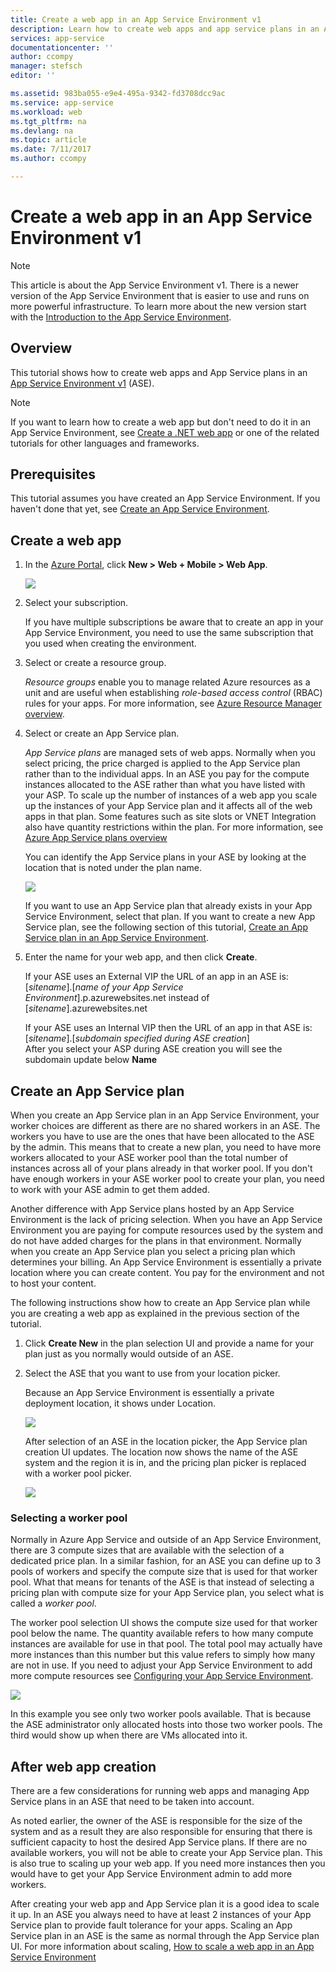 ```yaml
---
title: Create a web app in an App Service Environment v1
description: Learn how to create web apps and app service plans in an App Service Environment v1
services: app-service
documentationcenter: ''
author: ccompy
manager: stefsch
editor: ''

ms.assetid: 983ba055-e9e4-495a-9342-fd3708dcc9ac
ms.service: app-service
ms.workload: web
ms.tgt_pltfrm: na
ms.devlang: na
ms.topic: article
ms.date: 7/11/2017
ms.author: ccompy

---
```

# Create a web app in an App Service Environment v1

> [!NOTE]
> This article is about the App Service Environment v1.  There is a newer version of the App Service Environment that is easier  to use and runs on more powerful infrastructure. To learn more about the new version start with the [Introduction to the App  Service Environment](intro.md).
> 

## Overview
This tutorial shows how to create web apps and App Service plans in an [App Service Environment v1](app-service-app-service-environment-intro.md) (ASE). 

> [!NOTE]
> If you want to learn how to create a web app but don't need to do it in an App Service Environment, see [Create a .NET web app](../app-service-web-get-started-dotnet.md) or one of the related tutorials for other languages and frameworks.
> 
> 

## Prerequisites
This tutorial assumes you have created an App Service Environment. If you haven't done that yet, see [Create an App Service Environment](app-service-web-how-to-create-an-app-service-environment.md). 

## Create a web app
1. In the [Azure Portal](https://portal.azure.com/), click **New > Web + Mobile > Web App**. 
   
    ![][1]
2. Select your subscription.  
   
    If you have multiple subscriptions be aware that to create an app in your App Service Environment, you need to use the same subscription that you used when creating the environment. 
3. Select or create a resource group.
   
    *Resource groups* enable you to manage related Azure resources as a unit and are useful when establishing *role-based access control* (RBAC) rules for your apps. For more information, see [Azure Resource Manager overview][ResourceGroups]. 
4. Select or create an App Service plan.
   
    *App Service plans* are managed sets of web apps.  Normally when you select pricing, the price charged is applied to the App Service plan rather than to the individual apps. In an ASE you pay for the compute instances allocated to the ASE rather than what you have listed with your ASP.  To scale up the number of instances of a web app you scale up the instances of your App Service plan and it affects all of the web apps in that plan.  Some features such as site slots or VNET Integration also have quantity restrictions within the plan.  For more information, see [Azure App Service plans overview](../azure-web-sites-web-hosting-plans-in-depth-overview.md)
   
    You can identify the App Service plans in your ASE by looking at the location that is noted under the plan name.  
   
    ![][5]
   
    If you want to use an App Service plan that already exists in your App Service Environment, select that plan. If you want to create a new App Service plan, see the following section of this tutorial, [Create an App Service plan in an App Service Environment](#createplan).
5. Enter the name for your web app, and then click **Create**. 
   
    If your ASE uses an External VIP the URL of an app in an ASE is:
    [*sitename*].[*name of your App Service Environment*].p.azurewebsites.net
    instead of
    [*sitename*].azurewebsites.net
   
    If your ASE uses an Internal VIP then the URL of an app in that ASE is:
    [*sitename*].[*subdomain specified during ASE creation*]   
    After you select your ASP during ASE creation you will see the subdomain update below **Name**

## <a name="createplan"></a> Create an App Service plan
When you create an App Service plan in an App Service Environment, your worker choices are different as there are no shared workers in an ASE.  The workers you have to use are the ones that have been allocated to the ASE by the admin.  This means that to create a new plan, you need to have more workers allocated to your ASE worker pool than the total number of instances across all of your plans already in that worker pool.  If you don't have enough workers in your ASE worker pool to create your plan, you need to work with your ASE admin to get them added.

Another difference with App Service plans hosted by an App Service Environment is the lack of pricing selection.  When you have an App Service Environment you are paying for compute resources used by the system and do not have added charges for the plans in that environment.  Normally when you create an App Service plan you select a pricing plan which determines your billing.  An App Service Environment is essentially a private location where you can create content.  You pay for the environment and not to host your content.

The following instructions show how to create an App Service plan while you are creating a web app as explained in the previous section of the tutorial.

1. Click **Create New** in the plan selection UI and provide a name for your plan just as you normally would outside of an ASE.
2. Select the ASE that you want to use from your location picker.
   
    Because an App Service Environment is essentially a private deployment location, it shows under Location. 
   
    ![][2]
   
    After selection of an ASE in the location picker, the App Service plan creation UI updates.  The location now shows the name of the ASE system and the region it is in, and the pricing plan picker is replaced with a worker pool picker.  
   
    ![][3]

### Selecting a worker pool
Normally in Azure App Service and outside of an App Service Environment, there are 3 compute sizes that are available with the selection of a dedicated price plan.  In a similar fashion, for an ASE you can define up to 3 pools of workers and specify the compute size that is used for that worker pool.  What that means for tenants of the ASE is that instead of selecting a pricing plan with compute size for your App Service plan, you select what is called a *worker pool*.  

The worker pool selection UI shows the compute size used for that worker pool below the name.  The quantity available refers to how many compute instances are available for use in that pool.  The total pool may actually have more instances than this number but this value refers to simply how many are not in use.  If you need to adjust your App Service Environment to add more compute resources see [Configuring your App Service Environment](app-service-web-configure-an-app-service-environment.md).

![][4]

In this example you see only two worker pools available. That is because the ASE administrator only allocated hosts into those two worker pools.  The third would show up when there are VMs allocated into it.  

## After web app creation
There are a few considerations for running web apps and managing App Service plans in an ASE that need to be taken into account.  

As noted earlier, the owner of the ASE is responsible for the size of the system and as a result they are also responsible for ensuring that there is sufficient capacity to host the desired App Service plans. If there are no available workers, you will not be able to create your App Service plan.  This is also true to scaling up your web app.  If you need more instances then you would have to get your App Service Environment admin to add more workers.

After creating your web app and App Service plan it is a good idea to scale it up.  In an ASE you always need to have at least 2 instances of your App Service plan to provide fault tolerance for your apps.  Scaling an App Service plan in an ASE is the same as normal through the App Service plan UI.  For more information about scaling, [How to scale a web app in an App Service Environment](app-service-web-scale-a-web-app-in-an-app-service-environment.md)

<!--Image references-->
[1]: ./media/app-service-web-how-to-create-a-web-app-in-an-ase/createaspnewwebapp.png
[2]: ./media/app-service-web-how-to-create-a-web-app-in-an-ase/createasplocation.png
[3]: ./media/app-service-web-how-to-create-a-web-app-in-an-ase/createaspselected.png
[4]: ./media/app-service-web-how-to-create-a-web-app-in-an-ase/createaspworkerpool.png
[5]: ./media/app-service-web-how-to-create-a-web-app-in-an-ase/selectaspinase.png

<!--Links-->
[WhatisASE]: app-service-app-service-environment-intro.md
[Appserviceplans]: ../azure-web-sites-web-hosting-plans-in-depth-overview.md
[HowtoCreateASE]: app-service-web-how-to-create-an-app-service-environment.md
[HowtoScale]: app-service-web-scale-a-web-app-in-an-app-service-environment.md
[HowtoConfigureASE]: app-service-web-configure-an-app-service-environment.md
[ResourceGroups]: ../../azure-resource-manager/resource-group-overview.md
[AzurePowershell]: http://azure.microsoft.com/documentation/articles/powershell-install-configure/
